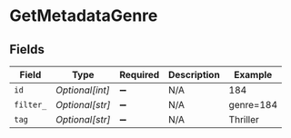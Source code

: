# GetMetadataGenre


## Fields

| Field              | Type               | Required           | Description        | Example            |
| ------------------ | ------------------ | ------------------ | ------------------ | ------------------ |
| `id`               | *Optional[int]*    | :heavy_minus_sign: | N/A                | 184                |
| `filter_`          | *Optional[str]*    | :heavy_minus_sign: | N/A                | genre=184          |
| `tag`              | *Optional[str]*    | :heavy_minus_sign: | N/A                | Thriller           |